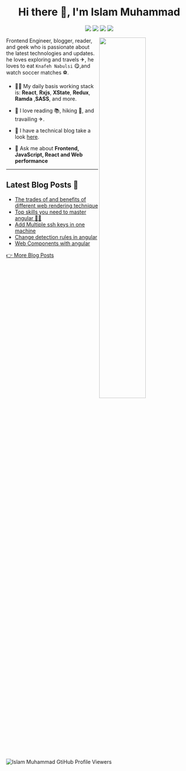 <h1 align="center">Hi there 👋, I'm Islam Muhammad</h1>

<p align="center">
  <a href="https://linkedin.com/in/islam-muhammad" target="_blank"><img src="https://img.shields.io/badge/Linkedin-%230A66C2?style=for-the-badge&logo=linkedin&logoColor=%23fff"/></a>
  <a href="https://imm9o.medium.com/" target="_blank"><img src="https://img.shields.io/badge/Medium-%23000?style=for-the-badge&logo=medium&logoColor=%23fff"></a>
  <a href="https://dev.to/imm9o" target="_blank"><img src="https://img.shields.io/badge/Dev.to-%230A0A0A?style=for-the-badge&logo=dev.to&logoColor=%23fff"></a>
  <a href="https://imm9o.github.io/" target="_blank"><img src="https://img.shields.io/badge/My%20Blog-%23FF5722?style=for-the-badge&logo=blogger&logoColor=%23fff"/></a>
</p>

[<img align="right" width="50%" src="https://github-readme-stats.vercel.app/api?username=IMM9O&theme=dark&show_icons=true">](https://metrics.lecoq.io/IMM9O?template=classic)

Frontend Engineer, blogger, reader, and geek who is passionate about the latest technologies and updates. he loves exploring and travels ✈, he loves to eat `Knafeh Nabulsi` 😋,and watch soccer matches ⚽.

- 👷‍♂️ My daily basis working stack is: **React**, **Rxjs**, **XState**, **Redux**, **Ramda** ,**SASS**, and more.

- 📖 I love reading 📚, hiking 🥾, and travailing ✈.

- 📝 I have a technical blog take a look [here](https://imm9o.github.io/).

- 💬 Ask me about **Frontend, JavaScript, React and Web performance**

---

## Latest Blog Posts 📝

<!-- BLOG-POST-LIST:START -->
- [The trades of and benefits of different web rendering technique](https://imm9o.github.io/posts/the_trades_of_and_benefits_of_different_web_rendering_technique/)
- [Top skills you need to master angular 👨‍💻](https://imm9o.github.io/posts/top_skills_you_need_to_master_angular/)
- [Add Multiple ssh keys in one machine](https://imm9o.github.io/posts/Add-Multiple-ssh-keys-in-one-machine/)
- [Change detection rules in angular](https://imm9o.github.io/posts/change_detection_rules_in_angular/)
- [Web Components with angular](https://imm9o.github.io/posts/web_components_with_angular/)
<!-- BLOG-POST-LIST:END -->

[👉 More Blog Posts](https://imm9o.github.io/)

<p align="left">
  <img
    src="https://komarev.com/ghpvc/?username=IMM9O"
    alt="Islam Muhammad GtiHub Profile Viewers"
  />
</p>
